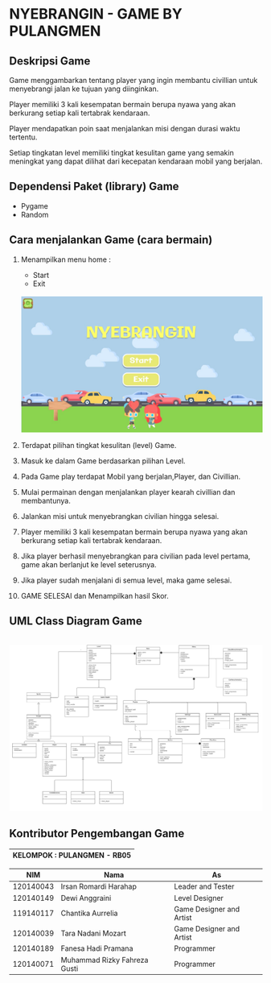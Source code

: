 # NYEBRANGIN - GAME BY PULANGMEN

## Deskripsi Game

Game menggambarkan tentang player yang ingin membantu civillian untuk menyebrangi jalan ke tujuan yang diinginkan. 

Player memiliki 3 kali kesempatan bermain berupa nyawa yang akan berkurang setiap kali tertabrak kendaraan. 

Player mendapatkan poin saat menjalankan misi dengan durasi waktu tertentu. 

Setiap tingkatan level memiliki tingkat kesulitan game yang semakin meningkat yang dapat dilihat dari kecepatan kendaraan mobil yang berjalan.

## Dependensi Paket (library) Game 

- Pygame 
- Random

## Cara menjalankan Game (cara bermain) 

1. Menampilkan menu home : 
    - Start 
    - Exit

    <br />
    <img src="docs/menu.jpeg" width="500">

2. Terdapat pilihan tingkat kesulitan (level) Game.

3. Masuk ke dalam Game berdasarkan pilihan Level.

4. Pada Game play terdapat Mobil yang berjalan,Player, dan Civillian.

5. Mulai permainan dengan menjalankan player kearah civillian dan membantunya.

6. Jalankan misi untuk menyebrangkan civilian hingga selesai.

7. Player memiliki 3 kali kesempatan bermain berupa nyawa yang akan berkurang setiap kali tertabrak kendaraan.

8. Jika player berhasil menyebrangkan para civilian pada level pertama, game akan berlanjut ke level seterusnya.

9. Jika player sudah menjalani di semua level, maka game selesai.

10. GAME SELESAI dan Menampilkan hasil Skor.

## UML Class Diagram Game
<br />
<img src="docs/UML Class 2 - Nyebrangin .png" width="800">

## Kontributor Pengembangan Game
 
 | KELOMPOK : PULANGMEN - RB05 |
| ---------------- |

| NIM  | Nama | As |
| ----- | --- | --- |
| 120140043  | Irsan Romardi Harahap  | Leader and Tester |
| 120140149  | Dewi Anggraini  | Level Designer |
| 119140117  | Chantika Aurrelia | Game Designer and Artist |
| 120140039  | Tara Nadani Mozart  | Game Designer and Artist |
| 120140189  | Fanesa Hadi Pramana  | Programmer |
| 120140071  | Muhammad Rizky Fahreza Gusti  | Programmer |
